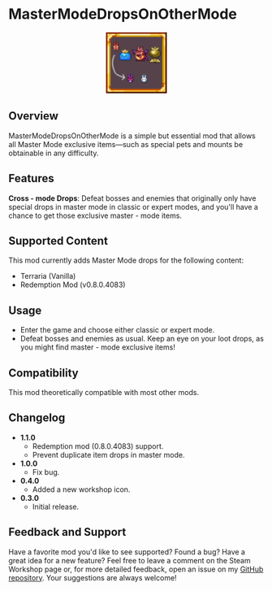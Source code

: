 ﻿# MasterModeDropsOnOtherMode
<p align="center">
    <img src="icon.png" alt="MasterModeDropsOnOtherMode Icon" width="120">
</p>

## Overview
MasterModeDropsOnOtherMode is a simple but essential mod that allows all Master Mode exclusive items—such as special pets and mounts be obtainable in any difficulty.

## Features
**Cross - mode Drops**: Defeat bosses and enemies that originally only have special drops in master mode in classic or expert modes, and you'll have a chance to get those exclusive master - mode items.

## Supported Content 
This mod currently adds Master Mode drops for the following content:
- Terraria (Vanilla)
- Redemption Mod (v0.8.0.4083)

## Usage
- Enter the game and choose either classic or expert mode.
- Defeat bosses and enemies as usual. Keep an eye on your loot drops, as you might find master - mode exclusive items!

## Compatibility
This mod theoretically compatible with most other mods.

## Changelog
- **1.1.0** 
  - Redemption mod (0.8.0.4083) support.
  - Prevent duplicate item drops in master mode.
- **1.0.0**
  - Fix bug.
- **0.4.0**
  - Added a new workshop icon.
- **0.3.0**
  - Initial release.

## Feedback and Support
Have a favorite mod you'd like to see supported? Found a bug? Have a great idea for a new feature?
Feel free to leave a comment on the Steam Workshop page or, for more detailed feedback, open an issue on my [GitHub repository](https://github.com/harveywong98/MasterModeDropsOnOtherMode). Your suggestions are always welcome!

